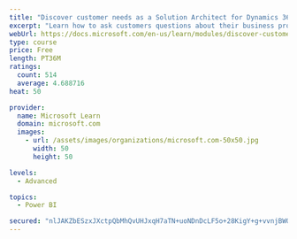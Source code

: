 ```yaml
---
title: "Discover customer needs as a Solution Architect for Dynamics 365 and Power Platform"
excerpt: "Learn how to ask customers questions about their business processes and feature requirements to create a viable solution."
webUrl: https://docs.microsoft.com/en-us/learn/modules/discover-customer-needs/
type: course
price: Free
length: PT36M
ratings:
  count: 514
  average: 4.688716
heat: 50

provider:
  name: Microsoft Learn
  domain: microsoft.com
  images:
    - url: /assets/images/organizations/microsoft.com-50x50.jpg
      width: 50
      height: 50

levels:
  - Advanced

topics:
  - Power BI

secured: "nlJAKZbESzxJXctpQbMhQvUHJxqH7aTN+uoNDnDcLF5o+28KigY+g+vvnjBWQc2Jl3UgyNX/2Omm47ESiTIhDVikXAH6sObif2to7mq15f+x9e0rbIccLQh0Os7ZxK0Ho+59LVvkecu4P7SL4kxUDEFGNmgZh+qrB5A0Kp/Mi7mp23UU7e8gY9D1stklYChHQu+DviPtVn+EXprC42gxnl50cAupLB6PoWU9CH1Hh/c7z8YoMd90YgV01MhXAVkB7L1YC2ZFFkhrCZuKso3RU7IDeY9khh5A27UOjmX7tW3XhYJWnh77pz/ArKIETgBB6HlP/wvNtmD8oWs0+HrX7EZlDHqlN7mM3vQM+7IPI+NgQilWs11Inqs7PvWzF/qX9CylphkhroOYspfK2wELbR8ZBLtDG63oc6ejyLvvU0k=;Si4+yf9v1ztb5+ZNhnUXvw=="
---
```


